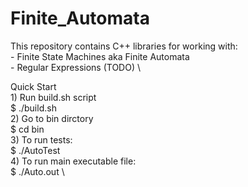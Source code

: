 # Finite_Automata
This repository contains C++ libraries for working with: \
      - Finite State Machines aka Finite Automata \
      - Regular Expressions (TODO) \

Quick Start \
      1) Run build.sh script \
            $ ./build.sh \
      2) Go to bin dirctory \
            $ cd bin \
      3) To run tests: \
            $ ./AutoTest \
      4) To run main executable file: \
            $ ./Auto.out \